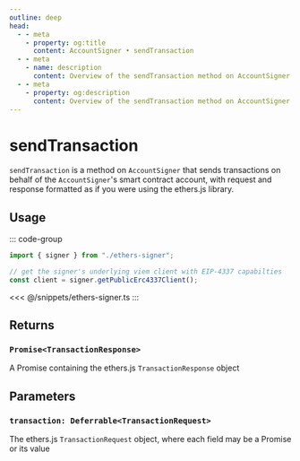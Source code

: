 ```yaml
---
outline: deep
head:
  - - meta
    - property: og:title
      content: AccountSigner • sendTransaction
  - - meta
    - name: description
      content: Overview of the sendTransaction method on AccountSigner in aa-ethers
  - - meta
    - property: og:description
      content: Overview of the sendTransaction method on AccountSigner in aa-ethers
---
```


# sendTransaction

`sendTransaction` is a method on `AccountSigner` that sends transactions on behalf of the `AccountSigner`'s smart contract account, with request and response formatted as if you were using the ethers.js library.

## Usage

::: code-group

```ts [example.ts]
import { signer } from "./ethers-signer";

// get the signer's underlying viem client with EIP-4337 capabilties
const client = signer.getPublicErc4337Client();
```

<<< @/snippets/ethers-signer.ts
:::

## Returns

### `Promise<TransactionResponse>`

A Promise containing the ethers.js `TransactionResponse` object

## Parameters

### `transaction: Deferrable<TransactionRequest>`

The ethers.js `TransactionRequest` object, where each field may be a Promise or its value
